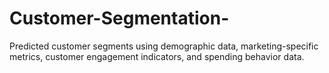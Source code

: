 # Customer-Segmentation-
Predicted customer segments using demographic data, marketing-specific metrics, customer engagement indicators, and spending behavior data.
